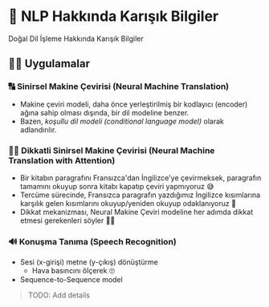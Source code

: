 # 💬 NLP Hakkında Karışık Bilgiler 
Doğal Dil İşleme Hakkında Karışık Bilgiler

## 🤸‍♀️ Uygulamalar

### 🔠 Sinirsel Makine Çevirisi (Neural Machine Translation)
- Makine çeviri modeli, daha önce yerleştirilmiş bir kodlayıcı (encoder) ağına sahip olması dışında, bir dil modeline benzer. 
- Bazen, _koşullu dil modeli (conditional language model)_ olarak adlandırılır.

### 🕵️‍♀️ Dikkatli Sinirsel Makine Çevirisi (Neural Machine Translation with Attention)
- Bir kitabın paragrafını Fransızca'dan İngilizce'ye çevirmeksek, paragrafın tamamını okuyup sonra kitabı kapatıp çeviri yapmıyoruz 😅
- Tercüme sürecinde, Fransızca paragrafın yazdığımız İngilizce kısımlarına karşılık gelen kısımlarını okuyup/yeniden okuyup odaklanıyoruz 🤔
- Dikkat mekanizması, Neural Makine Çeviri modeline her adımda dikkat etmesi gerekenleri söyler 👩‍🏫



### 🔊 Konuşma Tanıma (Speech Recognition)
- Sesi (x-girişi) metne (y-çıkış) dönüştürme
  - Hava basıncını ölçerek 🙄
- Sequence-to-Sequence model

> TODO: Add details